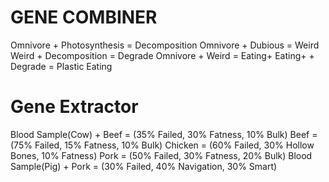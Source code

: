 # **GENE COMBINER**
Omnivore + Photosynthesis = Decomposition
Omnivore + Dubious = Weird
Weird + Decomposition = Degrade
Omnivore + Weird = Eating+
Eating+ + Degrade = Plastic Eating
# **Gene Extractor**
Blood Sample(Cow) + Beef = (35% Failed, 30% Fatness, 10% Bulk)
Beef = (75% Failed, 15% Fatness, 10% Bulk)
Chicken = (60% Failed, 30% Hollow Bones, 10% Fatness)
Pork = (50% Failed, 30% Fatness, 20% Bulk)
Blood Sample(Pig) + Pork = (30% Failed, 40% Navigation, 30% Smart)